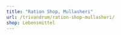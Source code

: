 ```yaml
---
title: "Ration Shop, Mullasheri"
url: /trivandrum/ration-shop-mullasheri/
shop: Lebensmittel
---
```

